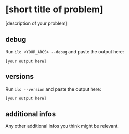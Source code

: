 # [short title of problem]

[description of your problem]

## debug

Run `ilo <YOUR_ARGS> --debug` and paste the output here:

```
[your output here]
```

## versions

Run `ilo --version` and paste the output here:

```
[your output here]
```

## additional infos

Any other additional infos you think might be relevant.
